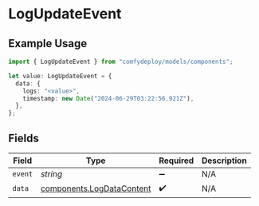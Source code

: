 # LogUpdateEvent

## Example Usage

```typescript
import { LogUpdateEvent } from "comfydeploy/models/components";

let value: LogUpdateEvent = {
  data: {
    logs: "<value>",
    timestamp: new Date("2024-06-29T03:22:56.921Z"),
  },
};
```

## Fields

| Field                                                                  | Type                                                                   | Required                                                               | Description                                                            |
| ---------------------------------------------------------------------- | ---------------------------------------------------------------------- | ---------------------------------------------------------------------- | ---------------------------------------------------------------------- |
| `event`                                                                | *string*                                                               | :heavy_minus_sign:                                                     | N/A                                                                    |
| `data`                                                                 | [components.LogDataContent](../../models/components/logdatacontent.md) | :heavy_check_mark:                                                     | N/A                                                                    |
